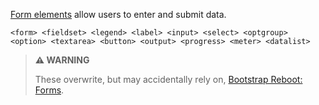 [Form elements](https://developer.mozilla.org/en-US/docs/Web/HTML/Element#table_content) allow users to enter and submit data.

```
<form> <fieldset> <legend> <label> <input> <select> <optgroup> <option> <textarea> <button> <output> <progress> <meter> <datalist>
```

> **⚠️ WARNING**
>
> These overwrite, but may accidentally rely on, [Bootstrap Reboot: Forms](https://getbootstrap.com/docs/4.0/content/reboot/#forms).

<script>
/* To open external links in new window */
Array.from(document.links)
  .filter(link => link.hostname != window.location.hostname)
  .forEach(link => link.target = '_blank');
</script>
